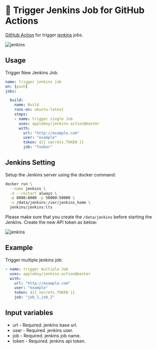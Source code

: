 # 🚀 Trigger Jenkins Job for GitHub Actions

[GitHub Action](https://github.com/features/actions) for trigger [jenkins](https://jenkins.io/) jobs.

![jenkins](./images/trigger-jenkins.png)

## Usage


Trigger New Jenkins Job.

```yaml
name: trigger jenkins job
on: [push]
jobs:

  build:
    name: Build
    runs-on: ubuntu-latest
    steps:
    - name: trigger single Job
      uses: appleboy/jenkins-action@master
      with:
        url: "http://example.com"
        user: "example"
        token: ${{ secrets.TOKEN }}
        job: "foobar"
```

## Jenkins Setting

Setup the Jenkins server using the docker command:

```sh
docker run \
  --name jenkins \
  -d --restart always \
  -p 8080:8080 -p 50000:50000 \
  -v /data/jenkins:/var/jenkins_home \
  jenkins/jenkins:lts
```

Please make sure that you create the `/data/jenkins` before starting the Jenkins. Create the new API token as below:

![jenkins](./images/jenkins-token.png)

## Example

Trigger multiple jenkins job:

```yaml
- name: trigger multiple Job
  uses: appleboy/jenkins-action@master
  with:
    url: "http://example.com"
    user: "example"
    token: ${{ secrets.TOKEN }}
    job: "job_1,job_2"
```

## Input variables

* url - Required. jenkins base url.
* user - Required. jenkins user.
* job - Required. jenkins job name.
* token - Required. jenkins api token.
